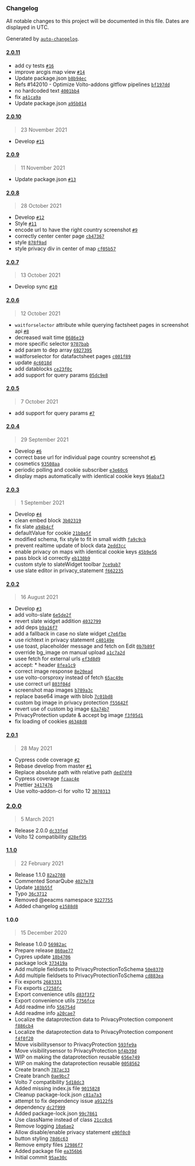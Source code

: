 ### Changelog

All notable changes to this project will be documented in this file. Dates are displayed in UTC.

Generated by [`auto-changelog`](https://github.com/CookPete/auto-changelog).

#### [2.0.11](https://github.com/eea/volto-embed/compare/2.0.10...2.0.11)

- add cy tests [`#16`](https://github.com/eea/volto-embed/pull/16)
- improve arcgis map view [`#14`](https://github.com/eea/volto-embed/pull/14)
- Update package.json [`b8b94ec`](https://github.com/eea/volto-embed/commit/b8b94ec64672229f464b9108b4ac01a848827c00)
- Refs #142010 - Optimize Volto-addons gitflow pipelines [`bf197dd`](https://github.com/eea/volto-embed/commit/bf197dd6516f9c18994add19b1141e061a96e2b6)
- no hardcoded text [`4001bb4`](https://github.com/eea/volto-embed/commit/4001bb414df05c1516f95e4dcec4a328406dc63f)
- fix [`a41ca9a`](https://github.com/eea/volto-embed/commit/a41ca9a2795a59f2633fb97938244e335dca8c43)
- Update package.json [`a95b014`](https://github.com/eea/volto-embed/commit/a95b014a26651e11224b2f6531add7a599812d2a)

#### [2.0.10](https://github.com/eea/volto-embed/compare/2.0.9...2.0.10)

> 23 November 2021

- Develop [`#15`](https://github.com/eea/volto-embed/pull/15)

#### [2.0.9](https://github.com/eea/volto-embed/compare/2.0.8...2.0.9)

> 11 November 2021

- Update package.json [`#13`](https://github.com/eea/volto-embed/pull/13)

#### [2.0.8](https://github.com/eea/volto-embed/compare/2.0.7...2.0.8)

> 28 October 2021

- Develop [`#12`](https://github.com/eea/volto-embed/pull/12)
- Style [`#11`](https://github.com/eea/volto-embed/pull/11)
- encode url to have the right country screenshot [`#9`](https://github.com/eea/volto-embed/pull/9)
- correctly center center page [`cb47367`](https://github.com/eea/volto-embed/commit/cb47367aa3a4ab87c5e0bacde93d7cc27fca7723)
- style [`878f9ad`](https://github.com/eea/volto-embed/commit/878f9adadc4cee17cd63a89144d3d702222cf08a)
- style privacy div in center of map [`cf05b57`](https://github.com/eea/volto-embed/commit/cf05b570fc5ffbcc79e3c75587fe4ce46c75fe15)

#### [2.0.7](https://github.com/eea/volto-embed/compare/2.0.6...2.0.7)

> 13 October 2021

- Develop sync [`#10`](https://github.com/eea/volto-embed/pull/10)

#### [2.0.6](https://github.com/eea/volto-embed/compare/2.0.5...2.0.6)

> 12 October 2021

- `waitforselector` attribute while querying factsheet pages in screenshot api [`#8`](https://github.com/eea/volto-embed/pull/8)
- decreased wait time [`0686e19`](https://github.com/eea/volto-embed/commit/0686e19518dfb8e53a64300badb13887575b031a)
- more specific selector [`9707bab`](https://github.com/eea/volto-embed/commit/9707bab87cad8bb98b9ff780b501e6b32882bddc)
- add param to dep array [`6927395`](https://github.com/eea/volto-embed/commit/6927395bd8ee3535768d211895b503787de5a63e)
- waitforselector for datafactsheet pages [`c001f89`](https://github.com/eea/volto-embed/commit/c001f89def8cfc2f21fcc5a9bb2fa0ae58dc859b)
- update [`4c6018d`](https://github.com/eea/volto-embed/commit/4c6018d68752b96b8408631778dc1410f9f00f99)
- add datablocks [`ce23f0c`](https://github.com/eea/volto-embed/commit/ce23f0c524eba663a3b2c606c2c4ddafd6ddc3dc)
- add support for query params [`05dc9e8`](https://github.com/eea/volto-embed/commit/05dc9e81ac655e7aa96f3b8b6a0e43c3af047fca)

#### [2.0.5](https://github.com/eea/volto-embed/compare/2.0.4...2.0.5)

> 7 October 2021

- add support for query params [`#7`](https://github.com/eea/volto-embed/pull/7)

#### [2.0.4](https://github.com/eea/volto-embed/compare/2.0.3...2.0.4)

> 29 September 2021

- Develop [`#6`](https://github.com/eea/volto-embed/pull/6)
- correct base url for individual page country screenshot [`#5`](https://github.com/eea/volto-embed/pull/5)
- cosmetics [`93508aa`](https://github.com/eea/volto-embed/commit/93508aa98257cc8fc5938a3a5d33da9b2fd25e12)
- periodic polling and cookie subscriber [`e3e60c6`](https://github.com/eea/volto-embed/commit/e3e60c6bef74ae17719c4049c096fd579f58dcf6)
- display maps automatically with identical cookie keys [`96abaf3`](https://github.com/eea/volto-embed/commit/96abaf380d0f8e8901557c7532fdff0acf3bc46b)

#### [2.0.3](https://github.com/eea/volto-embed/compare/2.0.2...2.0.3)

> 1 September 2021

- Develop [`#4`](https://github.com/eea/volto-embed/pull/4)
- clean embed block [`3b02319`](https://github.com/eea/volto-embed/commit/3b02319b5b465b97591a8d70c9a8f7b8b6ba18f1)
- fix slate [`a94b4cf`](https://github.com/eea/volto-embed/commit/a94b4cf9016e322691f399d821f8e247f6534235)
- defaultValue for cookie [`21b8e5f`](https://github.com/eea/volto-embed/commit/21b8e5f905b6cf4bf24117235ac69282e3b5e6ef)
- modified schema, fix style to fit in small width [`fa9c9cb`](https://github.com/eea/volto-embed/commit/fa9c9cb63eb0bd7a3bab2d9eaea09f3896695a0c)
- prevent realtime update of block data [`2edd3cc`](https://github.com/eea/volto-embed/commit/2edd3cc212c587cff2eaeb0544c71f4ff742ee77)
- enable privacy on maps with identical cookie keys [`45b9e56`](https://github.com/eea/volto-embed/commit/45b9e56b9ced541d174966b2b7d6639237fd6251)
- pass block id correctly [`eb130b9`](https://github.com/eea/volto-embed/commit/eb130b917d4186cde1dfb49ceb5eed8665ff2e5a)
- custom style to slateWidget toolbar [`7ce9ab7`](https://github.com/eea/volto-embed/commit/7ce9ab716ab067974f56435d557ee57a30f9a5b7)
- use slate editor in privacy_statement [`f662235`](https://github.com/eea/volto-embed/commit/f66223569bfd9e623bddbf043aeabcc9394eb049)

#### [2.0.2](https://github.com/eea/volto-embed/compare/2.0.1...2.0.2)

> 16 August 2021

- Develop [`#3`](https://github.com/eea/volto-embed/pull/3)
- add volto-slate [`6e5de2f`](https://github.com/eea/volto-embed/commit/6e5de2f0137404acf8d74892f059b44b2ad89244)
- revert slate widget addition [`4032799`](https://github.com/eea/volto-embed/commit/403279913c6d50212e0d7856fa640fbf1ab3d6e1)
- add deps [`b9a16f7`](https://github.com/eea/volto-embed/commit/b9a16f7ce3b52b86e7d310190523e043ee3205f9)
- add a fallback in case no slate widget [`c7e6fbe`](https://github.com/eea/volto-embed/commit/c7e6fbeb4d9c37f96076560a8dd396082917cf50)
- use richtext in privacy statement [`c40149e`](https://github.com/eea/volto-embed/commit/c40149e2c05bf4a0968a834a5e699a1249d999aa)
- use toast, placeholder message and fetch on Edit [`0b7b89f`](https://github.com/eea/volto-embed/commit/0b7b89f70a4835e0f76d06955d8c324e125e727c)
- override bg_image on manual upload [`a1c7a2d`](https://github.com/eea/volto-embed/commit/a1c7a2d7986ebf9ca4b1e73461b58fde196472af)
- usee fetch for external urls [`ef3d8d9`](https://github.com/eea/volto-embed/commit/ef3d8d9f63dc1bde66c0fdf42356349e759f4bb4)
- accept: * header [`8fea1c9`](https://github.com/eea/volto-embed/commit/8fea1c995270f534bdee11e37d6ae0be687a49c7)
- correct image response [`8e20ead`](https://github.com/eea/volto-embed/commit/8e20ead146e834af5bfd644c05cf1f2c344134be)
- use volto-corsproxy instead of fetch [`65ac49e`](https://github.com/eea/volto-embed/commit/65ac49ec7ecfaf7f4a9c0e1af6c929782ec6c150)
- use correct url [`803f04d`](https://github.com/eea/volto-embed/commit/803f04d53193047545c56b797c62e50a933d4f74)
- screenshot map images [`b789a3c`](https://github.com/eea/volto-embed/commit/b789a3ccb12b27462b666e8181b8f34be8b125d9)
- replace base64 image with blob [`7c01bd8`](https://github.com/eea/volto-embed/commit/7c01bd87f73e45417cc73ff983fb5e17761c4941)
- custom bg image in privacy protection [`f55642f`](https://github.com/eea/volto-embed/commit/f55642f1f1b7b6601cb4adef2993c0845e2c74b2)
- revert use of custom bg image [`63a74b7`](https://github.com/eea/volto-embed/commit/63a74b7e671d85b602b0190c7a18e6d6ad71341b)
- PrivacyProtection update & accept bg image [`f3f05d1`](https://github.com/eea/volto-embed/commit/f3f05d1d21fc88b90de3f68a995242b6c359e03a)
- fix loading of cookies [`46348d8`](https://github.com/eea/volto-embed/commit/46348d8321b4633a3d5fdcbfb2c4f01912d7ed2a)

#### [2.0.1](https://github.com/eea/volto-embed/compare/2.0.0...2.0.1)

> 28 May 2021

- Cypress code coverage [`#2`](https://github.com/eea/volto-embed/pull/2)
- Rebase develop from master [`#1`](https://github.com/eea/volto-embed/pull/1)
- Replace absolute path with relative path [`ded7df0`](https://github.com/eea/volto-embed/commit/ded7df09f0fbb2bbacd3aaaf63eebd9be1385d84)
- Cypress coverage [`fcaac4e`](https://github.com/eea/volto-embed/commit/fcaac4e1341c43ec9a2c5319dafbfbad17366469)
- Prettier [`3417476`](https://github.com/eea/volto-embed/commit/3417476401f56a85f24d7a61ed443b7618ce78c1)
- Use volto-addon-ci for volto 12 [`3070313`](https://github.com/eea/volto-embed/commit/3070313417d60e50337afddd14ea84d6f841b596)

### [2.0.0](https://github.com/eea/volto-embed/compare/1.1.0...2.0.0)

> 5 March 2021

- Release 2.0.0 [`dc33fed`](https://github.com/eea/volto-embed/commit/dc33fed8c5a9b2c8c08eed5a7b69df9bd891e9f3)
- Volto 12 compatibility [`d28ef95`](https://github.com/eea/volto-embed/commit/d28ef95b3f847244adde63fc47ea3c9de17703ab)

#### [1.1.0](https://github.com/eea/volto-embed/compare/1.0.0...1.1.0)

> 22 February 2021

- Release 1.1.0 [`82a2708`](https://github.com/eea/volto-embed/commit/82a2708510eddce42599c10bb6c3a0401d2facf6)
- Commented SonarQube [`4027e78`](https://github.com/eea/volto-embed/commit/4027e7855f9f0c1f28fe3b98f2f221150b71a49b)
- Update [`103b55f`](https://github.com/eea/volto-embed/commit/103b55f5b7cab2d01ec038bd221550e4ac691ef6)
- Typo [`36c3712`](https://github.com/eea/volto-embed/commit/36c3712f91c65bddfdf35ff7c39d31383baa66d8)
- Removed @eeacms namespace [`9227755`](https://github.com/eea/volto-embed/commit/9227755ecdb07d1480586a6413d6616f003f2bd8)
- Added changelog [`e1588d8`](https://github.com/eea/volto-embed/commit/e1588d809ca79518b8021f003e4edb95615b15ab)

#### 1.0.0

> 15 December 2020

- Release 1.0.0 [`56982ac`](https://github.com/eea/volto-embed/commit/56982ac27cabb7b3389a8d9ac013cf82fa125473)
- Prepare release [`860ae77`](https://github.com/eea/volto-embed/commit/860ae7742a8aa9ef3dbe38a5c03cca631cff41da)
- Cypres update [`18b4706`](https://github.com/eea/volto-embed/commit/18b4706ebc4b7830c016eba617f7afa7c57e2152)
- package lock [`373419a`](https://github.com/eea/volto-embed/commit/373419a34e7984bcad67757cea0085a990ac26fe)
- Add multiple fieldsets to PrivacyProtectionToSchema [`50e8370`](https://github.com/eea/volto-embed/commit/50e83703881cf5706c1431afbac8197b640db443)
- Add multiple fieldsets to PrivacyProtectionToSchema [`cd883ea`](https://github.com/eea/volto-embed/commit/cd883ea49993877df7198580410d9754e1f055cc)
- Fix exports [`2683331`](https://github.com/eea/volto-embed/commit/2683331402f5f3199ea8d6851b9d7a0fe4aeb8c0)
- Fix exports [`c7258fc`](https://github.com/eea/volto-embed/commit/c7258fc71e203dccf0a636dd7eb770a877609067)
- Export convenience utils [`d83f3f2`](https://github.com/eea/volto-embed/commit/d83f3f2aea4c3ed459f33f8ee55ab33964f2369a)
- Export convenience utils [`7756fce`](https://github.com/eea/volto-embed/commit/7756fce4955bffb0dfd8dc395368c372254e8e96)
- Add readme info [`556754d`](https://github.com/eea/volto-embed/commit/556754d69895387d17680414d4e6c26880e5608b)
- Add readme info [`a20cae7`](https://github.com/eea/volto-embed/commit/a20cae7cf5be7546099eff74402fbf4d34898776)
- Localize the dataprotection data to PrivacyProtection component [`f886cb4`](https://github.com/eea/volto-embed/commit/f886cb4711b51832a9764084b6517c377a983d9c)
- Localize the dataprotection data to PrivacyProtection component [`f4f0f20`](https://github.com/eea/volto-embed/commit/f4f0f2027099d2f7e92978e978218c35c752afdc)
- Move visibilitysensor to PrivacyProtection [`593fe9a`](https://github.com/eea/volto-embed/commit/593fe9a723de60245907bc9e1c5a9927e001c14d)
- Move visibilitysensor to PrivacyProtection [`bf4b39d`](https://github.com/eea/volto-embed/commit/bf4b39d9028e3c2af8e522b81ffc821da13fbeb4)
- WIP on making the dataprotection reusable [`656e749`](https://github.com/eea/volto-embed/commit/656e7490332176a8fb8612c423132795fecc4ae2)
- WIP on making the dataprotection reusable [`0058562`](https://github.com/eea/volto-embed/commit/00585628d94cb1d5cd26b80d48b0575939acbe13)
- Create branch [`787ac33`](https://github.com/eea/volto-embed/commit/787ac336476390da10005fd8540263d25e54e766)
- Create branch [`0ae9bc7`](https://github.com/eea/volto-embed/commit/0ae9bc78d15d05955078de17b11b952cddef1a23)
- Volto 7 compatibility [`5d18dc3`](https://github.com/eea/volto-embed/commit/5d18dc31deb70af5d37ec580795f35acfe13a3b5)
- Added missing index.js file [`9015828`](https://github.com/eea/volto-embed/commit/901582891981f54105d1d5eac36a348f2f0ebe38)
- Cleanup package-lock.json [`c81a7a3`](https://github.com/eea/volto-embed/commit/c81a7a306a7cdd5a8b941eeb613eb288c0e4c6ab)
- attempt to fix dependency issue [`a9122f6`](https://github.com/eea/volto-embed/commit/a9122f6d7d959e0049a30d1eb8cdef1b7c5ff4b4)
- dependency [`dc2f999`](https://github.com/eea/volto-embed/commit/dc2f999c4e62742bb831727550d9954d205bce62)
- Added package-lock.json [`99c7861`](https://github.com/eea/volto-embed/commit/99c7861da4f5da7e0be1d5407a7e8d1f560eba60)
- Use className instead of class [`21cc8c6`](https://github.com/eea/volto-embed/commit/21cc8c691cdc3d8f3d2d296fe493b089625c99fa)
- Remove logging [`10a6ae2`](https://github.com/eea/volto-embed/commit/10a6ae2139784dd7e10109b718599c8b1fe4b6d3)
- Allow disable/enable privacy statement [`e90f0c0`](https://github.com/eea/volto-embed/commit/e90f0c0555913f3196a8d35161fbd4c5da522263)
- button styling [`78d6c63`](https://github.com/eea/volto-embed/commit/78d6c6315d1ae39e484d7d5cac29a3f75143a5a8)
- Remove empty files [`12986f7`](https://github.com/eea/volto-embed/commit/12986f7d03afdc2fe00fa4552cff8a3df220f2d6)
- Added package file [`ea356b6`](https://github.com/eea/volto-embed/commit/ea356b6a63ec92cd1ba048f0cb562394a641a5c9)
- Initial commit [`95ae30c`](https://github.com/eea/volto-embed/commit/95ae30c5bbed925c0de100e77b312d5d957224a4)
